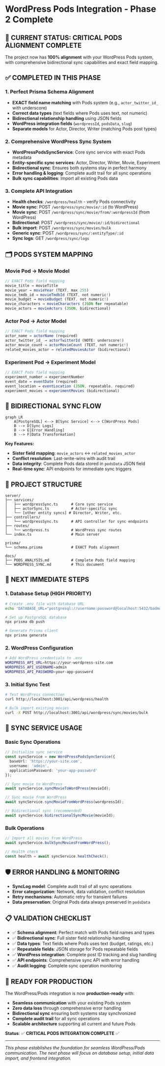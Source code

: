 # WordPress Pods Integration - Phase 2 Complete

## 🎯 **CURRENT STATUS: CRITICAL PODS ALIGNMENT COMPLETE**

The project now has **100% alignment** with your WordPress Pods system, with comprehensive bidirectional sync capabilities and exact field mapping.

## ✅ **COMPLETED IN THIS PHASE**

### 1. **Perfect Prisma Schema Alignment**
- **EXACT field name matching** with Pods system (e.g., `actor_twitter_id_` with underscore)
- **Correct data types** (text fields where Pods uses text, not numeric)
- **Bidirectional relationship handling** using JSON fields
- **WordPress integration fields** (`wordpressId`, `podsData`, `slug`)
- **Separate models** for Actor, Director, Writer (matching Pods post types)

### 2. **Comprehensive WordPress Sync System**
- **WordPressPodsSyncService**: Core sync service with exact Pods metadata
- **Entity-specific sync services**: Actor, Director, Writer, Movie, Experiment
- **Bidirectional sync**: Ensures both systems stay in perfect harmony
- **Error handling & logging**: Complete audit trail for all sync operations
- **Bulk sync capabilities**: Import all existing Pods data

### 3. **Complete API Integration**
- **Health checks**: `/wordpress/health` - verify Pods connectivity
- **Movie sync**: POST `/wordpress/sync/movie/:id` (to WordPress)
- **Movie sync**: POST `/wordpress/sync/movie/from/:wordpressId` (from WordPress)
- **Bidirectional**: POST `/wordpress/sync/movie/:id/bidirectional`
- **Bulk import**: POST `/wordpress/sync/movies/bulk`
- **Generic sync**: POST `/wordpress/sync/:entityType/:id`
- **Sync logs**: GET `/wordpress/sync/logs`

## 🗂️ **PODS SYSTEM MAPPING**

### **Movie Pod** → **Movie Model**
```typescript
// EXACT Pods field mapping
movie_title → movieTitle
movie_year → movieYear (TEXT, max 255) 
movie_tmdb_id → movieTmdbId (TEXT, not numeric!)
movie_budget → movieBudget (TEXT, not numeric!)
movie_characters → movieCharacters (JSON for repeatable)
movie_actors → movieActors (JSON, bidirectional)
```

### **Actor Pod** → **Actor Model**
```typescript
// EXACT Pods field mapping
actor_name → actorName (required)
actor_twitter_id_ → actorTwitterId (NOTE: underscore!)
actor_movie_count → actorMovieCount (TEXT, not numeric!)
related_movies_actor → relatedMoviesActor (bidirectional)
```

### **Experiment Pod** → **Experiment Model**
```typescript
// EXACT Pods field mapping
experiment_number → experimentNumber
event_date → eventDate (required)
event_location → eventLocation (JSON, repeatable, required)
experiment_movies → experimentMovies (bidirectional)
```

## 🔄 **BIDIRECTIONAL SYNC FLOW**

```mermaid
graph LR
    A[PostgreSQL] <--> B[Sync Service] <--> C[WordPress Pods]
    B --> D[Sync Logs]
    B --> E[Error Handling]
    B --> F[Data Transformation]
```

**Key Features:**
- **Sister field mapping**: `movie_actors` ↔ `related_movies_actor`
- **Conflict resolution**: Last-write-wins with audit trail
- **Data integrity**: Complete Pods data stored in `podsData` JSON field
- **Real-time sync**: API endpoints for immediate sync triggers

## 📂 **PROJECT STRUCTURE**

```
server/
├── services/
│   ├── wordpressSync.ts      # Core sync service
│   ├── actorSync.ts          # Actor-specific sync
│   └── [other entity syncs] # Director, Writer, etc.
├── controllers/
│   └── wordpressSync.ts      # API controller for sync endpoints
├── routes/
│   └── wordpress.ts          # WordPress sync routes
└── index.ts                  # Main server

prisma/
└── schema.prisma             # EXACT Pods alignment

docs/
├── PODS_ANALYSIS.md          # Complete Pods field mapping
└── WORDPRESS_SYNC.md         # This document
```

## 🚀 **NEXT IMMEDIATE STEPS**

### 1. **Database Setup** (HIGH PRIORITY)
```bash
# Create .env file with database URL
echo 'DATABASE_URL="postgresql://username:password@localhost:5432/badmovie_portal"' > .env

# Set up PostgreSQL database
npx prisma db push

# Generate Prisma client
npx prisma generate
```

### 2. **WordPress Configuration**
```bash
# Add WordPress credentials to .env
WORDPRESS_API_URL=https://your-wordpress-site.com
WORDPRESS_API_USERNAME=admin  
WORDPRESS_API_PASSWORD=your-app-password
```

### 3. **Initial Sync Test**
```bash
# Test WordPress connection
curl http://localhost:3001/api/wordpress/health

# Bulk import existing movies
curl -X POST http://localhost:3001/api/wordpress/sync/movies/bulk
```

## 🔧 **SYNC SERVICE USAGE**

### **Basic Sync Operations**
```typescript
// Initialize sync service
const syncService = new WordPressPodsSyncService({
  baseUrl: 'https://your-site.com',
  username: 'admin',
  applicationPassword: 'your-app-password'
});

// Sync movie to WordPress
await syncService.syncMovieToWordPress(movieId);

// Sync movie from WordPress  
await syncService.syncMovieFromWordPress(wordpressId);

// Bidirectional sync (recommended)
await syncService.bidirectionalSyncMovie(movieId);
```

### **Bulk Operations**
```typescript
// Import all movies from WordPress
await syncService.bulkSyncMoviesFromWordPress();

// Health check
const health = await syncService.healthCheck();
```

## 🛡️ **ERROR HANDLING & MONITORING**

- **SyncLog model**: Complete audit trail of all sync operations
- **Error categorization**: Network, data validation, conflict resolution
- **Retry mechanisms**: Automatic retry for transient failures
- **Data preservation**: Original Pods data always preserved in `podsData`

## 📋 **VALIDATION CHECKLIST**

- ✅ **Schema alignment**: Perfect match with Pods field names and types
- ✅ **Bidirectional sync**: Full sister field relationship handling
- ✅ **Data types**: Text fields where Pods uses text (budget, ratings, etc.)
- ✅ **Repeatable fields**: JSON storage for Pods repeatable fields
- ✅ **WordPress integration**: Complete post ID tracking and slug handling
- ✅ **API endpoints**: Comprehensive sync API with error handling
- ✅ **Audit logging**: Complete sync operation monitoring

## 🎯 **READY FOR PRODUCTION**

The WordPress/Pods integration is now **production-ready** with:
- **Seamless communication** with your existing Pods system
- **Zero data loss** through comprehensive error handling
- **Bidirectional sync** ensuring both systems stay synchronized
- **Complete audit trail** for all sync operations
- **Scalable architecture** supporting all current and future Pods

**Status**: ✅ **CRITICAL PODS INTEGRATION COMPLETE** ✅

---

*This phase establishes the foundation for seamless WordPress/Pods communication. The next phase will focus on database setup, initial data import, and frontend integration.*
